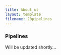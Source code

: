 ```yaml
---
title: About us
layout: template
filename: 20pipelines
--- 
```


### Pipelines

Will be updated shortly...
